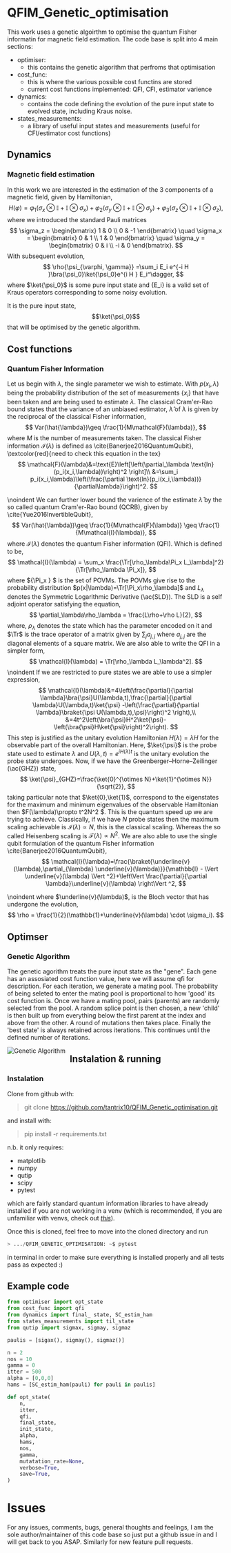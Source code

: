 # QFIM_Genetic_optimisation

This work uses a genetic algoirthm to optimise the quantum Fisher informatin for magnetic field estimation.
The code base is split into 4 main sections:
- optimiser:
  - this contains the genetic algorithm that perfroms that optimisation
- cost_func:
  - this is where the various possible cost functins are stored
  - current cost functions implemented: QFI, CFI, estimator varience
- dynamics:
  - contains the code defining the evolution of the pure input state to evolved state, including Kraus noise.
- states_measurements:
  - a library of useful input states and measurements (useful for CFI/estimator cost functions)

## Dynamics 

### Magnetic field estimation


In this work we are interested in the estimation of the 3 components of a magnetic field, given by Hamiltonian,
$$
H(\varphi) = \varphi_1(\sigma_x\otimes \mathbb{I}+ \mathbb{I}\otimes \sigma_x)+\varphi_2(\sigma_y\otimes \mathbb{I}+ \mathbb{I}\otimes \sigma_y)+\varphi_3(\sigma_z\otimes \mathbb{I}+ \mathbb{I}\otimes \sigma_z),
$$
where we introduced the standard Pauli matrices
$$
\sigma_z = \begin{bmatrix}
1 & 0 \\
0 & -1
\end{bmatrix} \quad
\sigma_x = \begin{bmatrix}
0 & 1 \\
1 & 0
\end{bmatrix} \quad
\sigma_y = \begin{bmatrix}
0 & i \\
-i & 0
\end{bmatrix}.
$$
With subsequent evolution,
$$
\rho{\psi_{\varphi, \gamma}} =\sum_i E_i e^{-i H }\bra{\psi_0}\ket{\psi_0}e^{i H } E_i^\dagger,
$$
where $\ket{\psi_0}$ is some pure input state and {E_i} is a valid set of Kraus operators corresponding to some noisy evolution. 

It is the pure input state, $$\ket{\psi_0}$$ that will be optimised by the genetic algorithm.


## Cost functions

### Quantum Fisher Information


Let us begin with $\lambda$, the single parameter we wish to estimate. With $p(x_i,\lambda)$ being the probability distribution of the set of measurements $\{x_i\}$ that have been taken and are being used to estimate $\lambda$. The classical Cram\'er-Rao bound states that the variance of an unbiased estimator, $\hat{\lambda}$ of $\lambda$ is given by the reciprocal of the classical Fisher information,
$$
Var(\hat{\lambda})\geq \frac{1}{M\mathcal{F}(\lambda)},
$$
where $M$ is the number of measurements taken. The classical Fisher information $\mathcal{I}(\lambda)$ is defined as \cite{Banerjee2016QuantumQubit},
\textcolor{red}{need to check this equation in the tex}
$$
\mathcal{F}(\lambda)&=\text{E}\left[\left(\partial_\lambda \text{ln}(p_i(x_i,\lambda))\right)^2 \right]\\
&=\sum_i p_i(x_i,\lambda)\left(\frac{\partial \text{ln}(p_i(x_i,\lambda))}{\partial\lambda}\right)^2.
$$


\noindent We can further lower bound the varience of the estimate $\hat{\lambda}$ by the so called quantum Cram\'er-Rao bound (QCRB), given by \cite{Yue2016InvertibleQubit},
$$
Var(\hat{\lambda})\geq \frac{1}{M\mathcal{F}(\lambda)} \geq \frac{1}{M\mathcal{I}(\lambda)},
$$
where $\mathcal{I}(\lambda)$ denotes the quantum Fisher information (QFI). Which is defined to be,
$$
\mathcal{I}(\lambda) = \sum_x \frac{\Tr[\rho_\lambda\Pi_x L_\lambda]^2}{\Tr[\rho_\lambda \Pi_x]},
$$
where $\{\Pi_x \} $ is the set of POVMs. The POVMs give rise to the probability distribution $p(x|\lambda)=\Tr[\Pi_x\rho_\lambda]$ and $L_\lambda$ denotes the Symmetric Logarithmic Derivative (\ac{SLD}). The SLD is a self adjoint operator satisfying the equation,
$$
\partial_\lambda\rho_\lambda = \frac{L\rho+\rho L}{2},
$$
where, $\rho_\lambda$ denotes the state which has the parameter encoded on it and $\Tr$ is the trace operator of a matrix given by $\sum_j a_{j,j}$ where $a_{j,j}$ are the diagonal elements of a square matrix.
We are also able to write the QFI in a simpler form,
$$
\mathcal{I}(\lambda) = \Tr[\rho_\lambda L_\lambda^2].
$$
\noindent If we are restricted to pure states we are able to use a simpler expression,
$$
\mathcal{I}(\lambda)&=4\left(\frac{\partial}{\partial \lambda}\bra{\psi}U(\lambda,t),\frac{\partial}{\partial \lambda}U(\lambda,t)\ket{\psi} -\left(\frac{\partial}{\partial \lambda}\braket{\psi U(\lambda,t),\psi}\right)^2 \right),\\
&=4t^2\left(\bra{\psi}H^2\ket{\psi}- \left(\bra{\psi}H\ket{\psi}\right)^2\right).
$$
This step is justified as the unitary evolution Hamiltonian $H(\lambda)=\lambda H$ for the observable part of the overall Hamiltonian. Here, $\ket{\psi}$ is the probe state used to estimate $\lambda$ and $U(\lambda,t)=e^{iH(\lambda)t}$ is the unitary evolution the probe state undergoes. Now, if we have the Greenberger–Horne–Zeilinger (\ac{GHZ}) state,
$$
\ket{\psi}_{GHZ}=\frac{\ket{0}^{\otimes N}+\ket{1}^{\otimes N}}{\sqrt{2}},
$$
taking particular note that $\ket{0},\ket{1}$, correspond to the eigenstates for the maximum and minimum eigenvalues of the observable Hamiltonian then $F(\lambda)\propto t^2N^2 $. This is the quantum speed up we are trying to achieve. Classically, if we have $N$ probe states then the maximum scaling achievable is $\mathcal{I}(\lambda)\propto N$, this is the classical scaling. Whereas the so called Heisenberg scaling is $\mathcal{F}(\lambda)\propto N^2$. We are also able to use the single qubit formulation of the quantum Fisher information \cite{Banerjee2016QuantumQubit},
$$
\mathcal{I}(\lambda)=\frac{\braket{\underline{v}(\lambda),\partial_{\lambda} \underline{v}(\lambda)}}{\mathbb{I} - \Vert \underline{v}(\lambda) \Vert ^2}+\left\Vert \frac{\partial}{\partial \lambda}\underline{v}(\lambda) \right\Vert ^2,
$$

\noindent where $\underline{v}(\lambda)$, is the Bloch vector that has undergone the evolution,
$$
\rho = \frac{1}{2}(\mathbb{1}+\underline{v}(\lambda) \cdot \sigma_i).
$$

## Optimser

### Genetic Algorithm

The genetic agorithm treats the pure input state as the "gene". Each gene has an assosiated cost function value, here we will assume qfi for description. For each iteration, we generate a mating pool. The probability of being seleted to enter the mating pool is proportional to how 'good' its cost function is. Once we have a mating pool, pairs (parents) are randomly selected from the pool. A random splice point is then chosen, a new 'child' is then built up from everything below the first parent at the index and above from the other. A round of mutations then takes place. Finally the 'best state' is always retained across iterations. This continues until the defined number of iterations.

<img src="https://raw.githubusercontent.com/tantrix10/thesis/master/optimal_state_chap/figures/genetic.pdf?token=AE7QLCCRKNEKMFINBAXJDFC7Q34YQ"
     alt="Genetic Algorithm"
     style="float: left; margin-right: 10px;" />


## Instalation & running

### Instalation
Clone from github with:
> git clone https://github.com/tantrix10/QFIM_Genetic_optimisation.git

and install with:

> pip install -r requirements.txt

n.b. it only requires: 
- matplotlib
- numpy
- qutip
- scipy
- pytest


which are fairly standard quantum information libraries to have already installed if you are not working in a venv (which is recommended, if you are unfamiliar with venvs, check out *[this](https://packaging.python.org/tutorials/installing-packages/#creating-virtual-environments)*).

Once this is cloned, feel free to move into the cloned directory and run 
```python
> .../QFIM_GENETIC_OPTIMISATION: ~$ pytest
```
in terminal in order to make sure everything is installed properly and all tests pass as expected :) 

## Example code 
```python
from optimiser import opt_state
from cost_func import qfi
from dynamics import final_ state, SC_estim_ham
from states_measurements import til_state
from qutip import sigmax, sigmay, sigmaz

paulis = [sigax(), sigmay(), sigmaz()]

n = 2
nos = 10
gamma = 0
itter = 500
alpha = [0,0,0]
hams = [SC_estim_ham(pauli) for pauli in paulis]

def opt_state(
    n,
    itter,
    qfi,
    final_state,
    init_state,
    alpha,
    hams,
    nos,
    gamma,
    mutatation_rate=None,
    verbose=True,
    save=True,
)
```
# Issues

For any issues, comments, bugs, general thoughts and feelings, I am the sole author/maintainer of this code base so just put a github issue in and I will get back to you ASAP. Similarly for new feature pull requests.